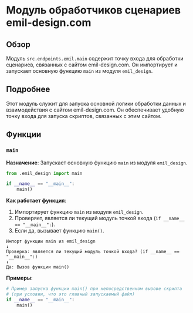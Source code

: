 # Модуль обработчиков сценариев emil-design.com

## Обзор

Модуль `src.endpoints.emil.main` содержит точку входа для обработки сценариев, связанных с сайтом emil-design.com. Он импортирует и запускает основную функцию `main` из модуля `emil_design`.

## Подробнее

Этот модуль служит для запуска основной логики обработки данных и взаимодействия с сайтом emil-design.com. Он обеспечивает удобную точку входа для запуска скриптов, связанных с этим сайтом.

## Функции

### `main`

**Назначение**: Запускает основную функцию `main` из модуля `emil_design`.

```python
from .emil_design import main

if __name__ == "__main__":
	main()
```

**Как работает функция**:

1. Импортирует функцию `main` из модуля `emil_design`.
2. Проверяет, является ли текущий модуль точкой входа (`if __name__ == "__main__":`).
3. Если да, вызывает функцию `main()`.

```
Импорт функции main из emil_design
↓
Проверка: является ли текущий модуль точкой входа? (if __name__ == "__main__":)
↓
Да: Вызов функции main()
```
**Примеры**:
```python
# Пример запуска функции main() при непосредственном вызове скрипта
# (при условии, что это главный запускаемый файл)
if __name__ == "__main__":
    main()